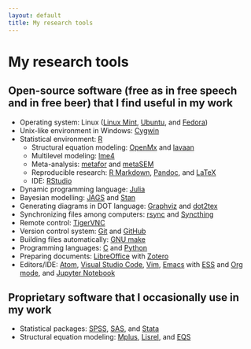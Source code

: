 ```yaml
---
layout: default
title: My research tools
---
```


My research tools
======================

## Open-source software (free as in free speech and in free beer) that I find useful in my work

* Operating system: Linux ([Linux Mint](http://linuxmint.com/), [Ubuntu](https://www.ubuntu.com/), and [Fedora](http://fedoraproject.org/))
* Unix-like environment in Windows: [Cygwin](http://www.cygwin.com/)
* Statistical environment: [R](http://www.r-project.org/)
    + Structural equation modeling: [OpenMx](https://openmx.ssri.psu.edu/) and
[lavaan](http://lavaan.ugent.be/)
    + Multilevel modeling: [lme4](http://cran.r-project.org/web/packages/lme4/)
    + Meta-analysis: [metafor](http://www.metafor-project.org/) and [metaSEM](https://cran.r-project.org/web/packages/metaSEM/index.html)
    + Reproducible research: [R Markdown](http://rmarkdown.rstudio.com/), [Pandoc](http://johnmacfarlane.net/pandoc/), and [LaTeX](http://www.latex-project.org/)
    + IDE: [RStudio](http://rstudio.org/)
* Dynamic programming language: [Julia](http://julialang.org/)
* Bayesian modelling: [JAGS](http://mcmc-jags.sourceforge.net/) and [Stan](http://mc-stan.org/)
* Generating diagrams in DOT language: [Graphviz](http://graphviz.org/) and [dot2tex](http://www.ctan.org/pkg/dot2tex)
* Synchronizing files among computers: [rsync](http://rsync.samba.org/) and [Syncthing](https://syncthing.net/)
* Remote control: [TigerVNC](http://tigervnc.org/)
* Version control system: [Git](http://git-scm.com/) and [GitHub](https://github.com/mikewlcheung)
* Building files automatically: [GNU make](http://www.gnu.org/software/make/)
* Programming languages: [C](http://gcc.gnu.org/) and [Python](https://www.python.org/)
* Preparing documents: [LibreOffice](http://www.libreoffice.org/) with [Zotero](http://www.zotero.org/)
* Editors/IDE: [Atom](https://atom.io/), [Visual Studio Code](https://code.visualstudio.com/), [Vim](http://www.vim.org/), [Emacs](http://www.gnu.org/software/emacs/) with [ESS](http://ess.r-project.org/) and [Org mode](http://orgmode.org/), and [Jupyter Notebook](http://jupyter.org/)

## Proprietary software that I occasionally use in my work
* Statistical packages: [SPSS](http://www-01.ibm.com/software/analytics/spss/), [SAS](http://www.sas.com/), and [Stata](http://www.stata.com/)
* Structural equation modeling: [Mplus](http://www.statmodel.com/), [Lisrel](http://www.ssicentral.com/lisrel/), and [EQS](http://www.mvsoft.com/)
